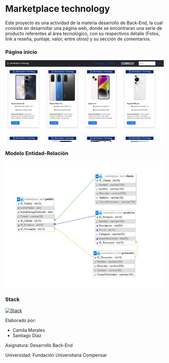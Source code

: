 # Marketplace technology

Este proyecto es una actividad de la materia desarrollo de Back-End, la cual consiste en desarrollar una página web, donde se encontraran una serie de producto referentes al área tecnológico, con su respectivos detalle (Fotos, link a reseña, puntaje, valor, entre otros) y su sección de comentarios.

### Página inicio
![](/img/captura-inicio.jpg)

### Modelo Entidad-Relación
![](/img/entidad-relacion.jpeg)

### Stack
[![Stack](https://skills.thijs.gg/icons?i=html,css)](https://skills.thijs.gg)

Elaborado por: 
- Camila Morales
- Santiago Díaz

Asignatura: Desarrollo Back-End

Universidad: Fundación Universitaria Compensar